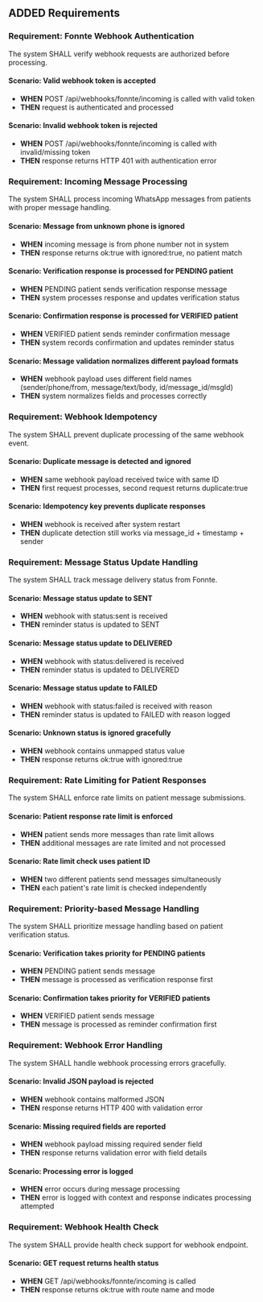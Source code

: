 ## ADDED Requirements

### Requirement: Fonnte Webhook Authentication
The system SHALL verify webhook requests are authorized before processing.

#### Scenario: Valid webhook token is accepted
- **WHEN** POST /api/webhooks/fonnte/incoming is called with valid token
- **THEN** request is authenticated and processed

#### Scenario: Invalid webhook token is rejected
- **WHEN** POST /api/webhooks/fonnte/incoming is called with invalid/missing token
- **THEN** response returns HTTP 401 with authentication error

### Requirement: Incoming Message Processing
The system SHALL process incoming WhatsApp messages from patients with proper message handling.

#### Scenario: Message from unknown phone is ignored
- **WHEN** incoming message is from phone number not in system
- **THEN** response returns ok:true with ignored:true, no patient match

#### Scenario: Verification response is processed for PENDING patient
- **WHEN** PENDING patient sends verification response message
- **THEN** system processes response and updates verification status

#### Scenario: Confirmation response is processed for VERIFIED patient
- **WHEN** VERIFIED patient sends reminder confirmation message
- **THEN** system records confirmation and updates reminder status

#### Scenario: Message validation normalizes different payload formats
- **WHEN** webhook payload uses different field names (sender/phone/from, message/text/body, id/message_id/msgId)
- **THEN** system normalizes fields and processes correctly

### Requirement: Webhook Idempotency
The system SHALL prevent duplicate processing of the same webhook event.

#### Scenario: Duplicate message is detected and ignored
- **WHEN** same webhook payload received twice with same ID
- **THEN** first request processes, second request returns duplicate:true

#### Scenario: Idempotency key prevents duplicate responses
- **WHEN** webhook is received after system restart
- **THEN** duplicate detection still works via message_id + timestamp + sender

### Requirement: Message Status Update Handling
The system SHALL track message delivery status from Fonnte.

#### Scenario: Message status update to SENT
- **WHEN** webhook with status:sent is received
- **THEN** reminder status is updated to SENT

#### Scenario: Message status update to DELIVERED
- **WHEN** webhook with status:delivered is received
- **THEN** reminder status is updated to DELIVERED

#### Scenario: Message status update to FAILED
- **WHEN** webhook with status:failed is received with reason
- **THEN** reminder status is updated to FAILED with reason logged

#### Scenario: Unknown status is ignored gracefully
- **WHEN** webhook contains unmapped status value
- **THEN** response returns ok:true with ignored:true

### Requirement: Rate Limiting for Patient Responses
The system SHALL enforce rate limits on patient message submissions.

#### Scenario: Patient response rate limit is enforced
- **WHEN** patient sends more messages than rate limit allows
- **THEN** additional messages are rate limited and not processed

#### Scenario: Rate limit check uses patient ID
- **WHEN** two different patients send messages simultaneously
- **THEN** each patient's rate limit is checked independently

### Requirement: Priority-based Message Handling
The system SHALL prioritize message handling based on patient verification status.

#### Scenario: Verification takes priority for PENDING patients
- **WHEN** PENDING patient sends message
- **THEN** message is processed as verification response first

#### Scenario: Confirmation takes priority for VERIFIED patients
- **WHEN** VERIFIED patient sends message
- **THEN** message is processed as reminder confirmation first

### Requirement: Webhook Error Handling
The system SHALL handle webhook processing errors gracefully.

#### Scenario: Invalid JSON payload is rejected
- **WHEN** webhook contains malformed JSON
- **THEN** response returns HTTP 400 with validation error

#### Scenario: Missing required fields are reported
- **WHEN** webhook payload missing required sender field
- **THEN** response returns validation error with field details

#### Scenario: Processing error is logged
- **WHEN** error occurs during message processing
- **THEN** error is logged with context and response indicates processing attempted

### Requirement: Webhook Health Check
The system SHALL provide health check support for webhook endpoint.

#### Scenario: GET request returns health status
- **WHEN** GET /api/webhooks/fonnte/incoming is called
- **THEN** response returns ok:true with route name and mode
